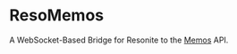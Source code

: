 # ResoMemos
A WebSocket-Based Bridge for Resonite to the [Memos](https://github.com/usememos/memos) API.
